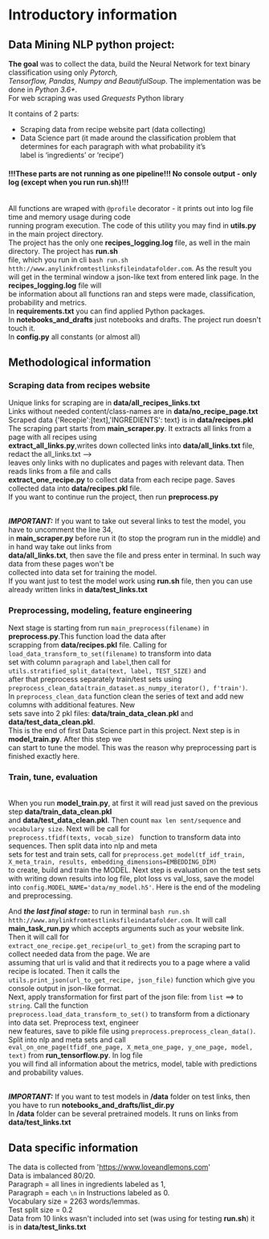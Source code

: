 # **Introductory information**

## Data Mining NLP python project:
**The goal** was to collect the data, build the Neural Network for text binary classification using only _Pytorch, 
<br>Tensorflow, Pandas, Numpy and BeautifulSoup_. The implementation was be done in _Python 3.6+._ 
<br>For web scraping was used _Grequests_ Python library

It contains of 2 parts: 
- Scraping data from recipe website part (data collecting)
- Data Science part (it made around the classification problem that determines for each paragraph with what probability it’s 
  <br>label is ‘ingredients’ or ‘recipe’)
#### !!!These parts are not running as one pipeline!!! No console output - only log (except when you run run.sh)!!!

<br>All functions are wraped with `@profile` decorator - it prints out into log file time and memory usage during code 
<br>running program execution. The code of this utility you may find in **utils.py** in the main project directory.
<br>The project has the only one **recipes_logging.log** file, as well in the main directory. The project has **run.sh**
<br>file, which you run in cli  `bash run.sh htth://www.anylinkfromtestlinksfileindatafolder.com`. As the result you 
<br>will get  in the terminal window a json-like text from entered link page. In the **recipes_logging.log** file will 
<br>be information about all functions ran and steps were made, classification, probability and metrics. 
<br>In **requirements.txt** you can find applied Python packages.
<br>In **notebooks_and_drafts** just notebooks and drafts. The project run doesn't touch it.
<br>In **config.py** all constants (or almost all)
## Methodological information
### **Scraping data from recipes website**

Unique links for scraping are in **data/all_recipes_links.txt**
<br>Links without needed content/class-names are in **data/no_recipe_page.txt**
<br>Scraped data {'Recepie':[text],'INGREDIENTS': text} is in **data/recipes.pkl**
<br>The scraping part starts from **main_scraper.py**. It extracts all links from a page with all recipes using 
<br>**extract_all_links.py**,writes down collected links into **data/all_links.txt** file, redact the all_links.txt --> 
<br>leaves only links with no duplicates and pages with relevant data. Then reads links from a file and calls 
<br>**extract_one_recipe.py** to collect data from each recipe page. Saves collected data into **data/recipes.pkl** file.
<br> If you want to continue run the project, then run **preprocess.py**

<br>_**IMPORTANT:**_ If you want to take out several links to test the model, you have to uncomment the line 34, 
<br> in **main_scraper.py** before run it (to stop the program run in the middle) and in hand way take out links from 
<br> **data/all_links.txt**, then save the file and press enter in terminal. In such way data from these pages won't be 
<br>collected into data set for training the model.
<br>If you want just to test the model work using **run.sh** file, then you can use already written links in **data/test_links.txt**
### **Preprocessing, modeling, feature engineering**
Next stage is starting from run `main_preprocess(filename)` in **preprocess.py**.This function load the data after 
<br>scrapping from **data/recipes.pkl** file. Calling for `load_data_transform_to_set(filename)` to transform into data 
<br>set with column `paragraph` and `label`,then call for `utils.stratified_split_data(text, label, TEST_SIZE)` and 
<br>after that preprocess separately train/test sets using `preprocess_clean_data(train_dataset.as_numpy_iterator(), f'train')`.
<br>In  `preprocess_clean_data` function clean the series of text and add new columns with additional features. New 
<br>sets save into 2 pkl files: **data/train_data_clean.pkl** and **data/test_data_clean.pkl**.
<br>This is the end of first Data Science part in this project. Next step is in **model_train.py**. After this step we 
<br>can start to tune the model. This was the reason why preprocessing part is finished exactly here.

### **Train, tune, evaluation**
<br>When you run **model_train.py**, at first it will read  just saved on the previous step **data/train_data_clean.pkl** 
<br>and **data/test_data_clean.pkl**. Then count `max len sent/sequence` and `vocabulary size`. Next will be call for 
<br>`preprocess.tfidf(texts, vocab_size) ` function to transform data into sequences. Then split data into nlp and meta 
<br>sets for test and train sets, call for
        `preprocess.get_model(tf_idf_train, X_meta_train, results, embedding_dimensions=EMBEDDING_DIM)`
<br> to create, build and train the MODEL. Next step is evaluation on the test sets with writing down results into log 
file, plot loss vs val_loss, save the model into `config.MODEL_NAME='data/my_model.h5'`. Here is the end of the modeling
<br>and preprocessing.

And **_the last final stage:_** to run in terminal `bash run.sh htth://www.anylinkfromtestlinksfileindatafolder.com`. 
It will call **main_task_run.py** which accepts arguments such as your website link. Then it will call for 
<br>`extract_one_recipe.get_recipe(url_to_get)` from the scraping part to collect needed data from the page. We are
<br>assuming  that url is valid and that it redirects you to a page where a valid recipe is located. Then it calls the 
<br>`utils.print_json(url_to_get_recipe, json_file)` function which give you console output in json-like format.
<br>Next, apply transformation for first part of the json file: from `list` ==> to `string`. Call the function 
<br>`preprocess.load_data_transform_to_set()` to transform from a dictionary into data set. Preprocess text, engineer 
<br> new features, save to pikle file using `preprocess.preprocess_clean_data()`. Split into nlp and meta sets and call
<br> `eval_on_one_page(tfidf_one_page, X_meta_one_page, y_one_page, model, text)` from **run_tensorflow.py**. In log file
<br> you will find all information about the metrics, model, table with predictions and probability values.

<br>_**IMPORTANT:**_ If you want to test models in **/data** folder on test links, then you have to run **notebooks_and_drafts/list_dir.py**
<br> In **/data** folder can be several pretrained models. It runs on links from **data/test_links.txt**

## Data specific information

The data is collected from 'https://www.loveandlemons.com'
<br>Data is imbalanced 80/20. 
<br>Paragraph = all lines in ingredients labeled as 1, 
<br>Paragraph = each `\n` in Instructions labeled as 0.
<br>Vocabulary size = 2263 words/lemmas. 
<br>Test split size = 0.2
<br>Data from 10 links wasn't included into set (was using for testing **run.sh**) it is in **data/test_links.txt**
